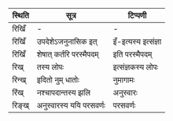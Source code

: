 | स्थिति | सूत्र | टिप्पणी |
| ----- | ------- | ------ |
| रिखिँ | - | - |
| रिखिँ | उपदेशेऽजनुनासिक इत् | इँ-इत्यस्य इत्संज्ञा |
| रिखिँ | शेषात् कर्तरि परस्मैपदम् | इति परस्मैपदम् |
| रिख् | तस्य लोपः | इत्संज्ञकस्य लोपः |
| रिन्ख् | इदितो नुम् धातोः | नुमागामः |
| रिंख् | नश्चापदान्तस्य झलि | अनुस्वारः |
| रिङ्ख् | अनुस्वारस्य ययि परसवर्णः | परसवर्णः |
